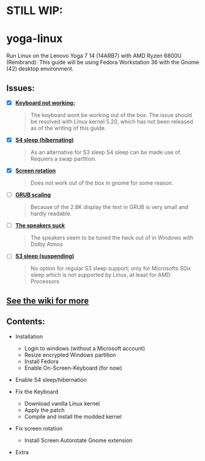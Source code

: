 # STILL WIP:
# yoga-linux
Run Linux on the Lenovo Yoga 7 14 (14ARB7) with AMD Ryzen 6800U (Rembrand).
This guide will be using Fedora Workstation 36 with the Gnome (42) desktop environment.

## Issues:
- [x] **[Keyboard not working:](../../wiki/Keyboard-fix)**
  > The keyboard wont be working out of the box. The issue should be resolved with Linux kernel 5.20, which has not been released as of the writing of this guide.
  
- [x] **[S4 sleep (hibernating)](../../wiki/Enable-S4-sleep)**
  > As an alternative for S3 sleep S4 sleep can be made use of. Requiers a swap partition.
  
- [x] **[Screen rotation](../../wiki/Screen-rotation-fix)**
  > Does not work out of the box in gnome for some reason.
  
- [ ] **[GRUB scaling](../../wiki/Fix-GRUB-scaling)**
  > Because of the 2.8K display the text in GRUB is very small and hardly readable.
  
- [ ] **[The speakers suck](../../wiki/Speaker-tuning)**
  > The speakers seem to be tuned the heck out of in Windows with Dolby Atmos

- [ ] **[S3 sleep (suspending)](../../wiki/S3-sleep)**
  > No option for regular S3 sleep support; only for Microsofts S0ix sleep which is not supported by Linux, at least for AMD Processors
  
## [See the wiki for more](../../wiki/Home)

## Contents:
- Installation
  - Login  to windows (without a Microsoft account)
  - Resize encrypted Windows partition
  - Install Fedora
  - Enable On-Screen-Keyboard (for now)

- Enable S4 sleep/hibernation

- Fix the Keyboard
  - Download vanilla Linux kernel
  - Apply the patch
  - Compile and install the modded kernel

- Fix screen rotation
  - Install Screen Autorotate Gnome extension

- Extra 

